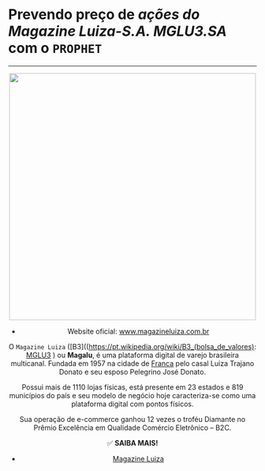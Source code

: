 # Prevendo preço de _ações do Magazine Luiza-S.A. MGLU3.SA_ com o `PROPHET`
---

<center><img src='https://upload.wikimedia.org/wikipedia/commons/1/1b/Magalu_-_novo_logo.png' width='500'>
  
- Website oficial:	www.magazineluiza.com.br
  
O `Magazine Luiza` ([B3]((https://pt.wikipedia.org/wiki/B3_(bolsa_de_valores): [MGLU3](http://www.b3.com.br/pt_br/produtos-e-servicos/negociacao/renda-variavel/empresas-listadas.htm?codigo=22470) ) ou **Magalu**, é uma plataforma digital de varejo brasileira multicanal. Fundada em 1957 na cidade de [Franca](https://pt.wikipedia.org/wiki/Franca) pelo casal Luiza Trajano Donato e seu esposo Pelegrino José Donato.

Possui mais de 1110 lojas físicas, está presente em 23 estados e 819 municípios do país e seu modelo de negócio hoje caracteriza-se como uma plataforma digital com pontos físicos.

Sua operação de e-commerce ganhou 12 vezes o troféu Diamante no Prêmio Excelência em Qualidade Comércio Eletrônico – B2C.
  
✅ **SAIBA MAIS!**
- [Magazine Luiza](https://pt.wikipedia.org/wiki/Magazine_Luiza)
